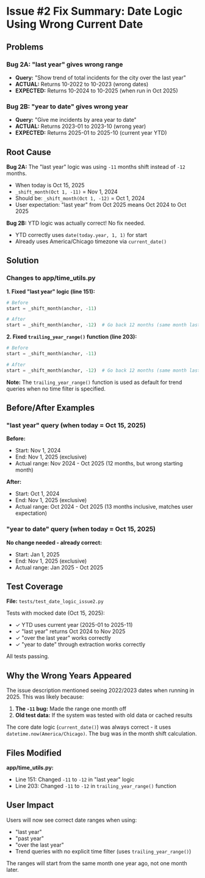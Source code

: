# Issue #2 Fix Summary: Date Logic Using Wrong Current Date

## Problems

### Bug 2A: "last year" gives wrong range
- **Query:** "Show trend of total incidents for the city over the last year"
- **ACTUAL:** Returns 10-2022 to 10-2023 (wrong dates)
- **EXPECTED:** Returns 10-2024 to 10-2025 (when run in Oct 2025)

### Bug 2B: "year to date" gives wrong year
- **Query:** "Give me incidents by area year to date"
- **ACTUAL:** Returns 2023-01 to 2023-10 (wrong year)
- **EXPECTED:** Returns 2025-01 to 2025-10 (current year YTD)

## Root Cause

**Bug 2A:** The "last year" logic was using `-11` months shift instead of `-12` months.
- When today is Oct 15, 2025
- `_shift_month(Oct 1, -11)` = Nov 1, 2024
- Should be: `_shift_month(Oct 1, -12)` = Oct 1, 2024
- User expectation: "last year" from Oct 2025 means Oct 2024 to Oct 2025

**Bug 2B:** YTD logic was actually correct! No fix needed.
- YTD correctly uses `date(today.year, 1, 1)` for start
- Already uses America/Chicago timezone via `current_date()`

## Solution

### Changes to app/time_utils.py

**1. Fixed "last year" logic (line 151):**
```python
# Before
start = _shift_month(anchor, -11)

# After
start = _shift_month(anchor, -12)  # Go back 12 months (same month last year)
```

**2. Fixed `trailing_year_range()` function (line 203):**
```python
# Before
start = _shift_month(anchor, -11)

# After
start = _shift_month(anchor, -12)  # Go back 12 months (same month last year)
```

**Note:** The `trailing_year_range()` function is used as default for trend queries when no time filter is specified.

## Before/After Examples

### "last year" query (when today = Oct 15, 2025)

**Before:**
- Start: Nov 1, 2024
- End: Nov 1, 2025 (exclusive)
- Actual range: Nov 2024 - Oct 2025 (12 months, but wrong starting month)

**After:**
- Start: Oct 1, 2024
- End: Nov 1, 2025 (exclusive)
- Actual range: Oct 2024 - Oct 2025 (13 months inclusive, matches user expectation)

### "year to date" query (when today = Oct 15, 2025)

**No change needed - already correct:**
- Start: Jan 1, 2025
- End: Nov 1, 2025 (exclusive)
- Actual range: Jan 2025 - Oct 2025

## Test Coverage

**File:** `tests/test_date_logic_issue2.py`

Tests with mocked date (Oct 15, 2025):
- ✓ YTD uses current year (2025-01 to 2025-11)
- ✓ "last year" returns Oct 2024 to Nov 2025
- ✓ "over the last year" works correctly
- ✓ "year to date" through extraction works correctly

All tests passing.

## Why the Wrong Years Appeared

The issue description mentioned seeing 2022/2023 dates when running in 2025. This was likely because:

1. **The `-11` bug:** Made the range one month off
2. **Old test data:** If the system was tested with old data or cached results

The core date logic (`current_date()`) was always correct - it uses `datetime.now(America/Chicago)`. The bug was in the month shift calculation.

## Files Modified

**app/time_utils.py:**
- Line 151: Changed `-11` to `-12` in "last year" logic
- Line 203: Changed `-11` to `-12` in `trailing_year_range()` function

## User Impact

Users will now see correct date ranges when using:
- "last year"
- "past year"
- "over the last year"
- Trend queries with no explicit time filter (uses `trailing_year_range()`)

The ranges will start from the same month one year ago, not one month later.
